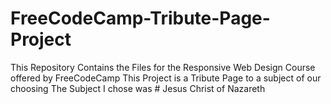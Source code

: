 # FreeCodeCamp-Tribute-Page-Project
This Repository Contains the Files for the Responsive Web Design Course offered by FreeCodeCamp
This Project is a Tribute Page to a subject of our choosing
The Subject I chose was # Jesus Christ of Nazareth
